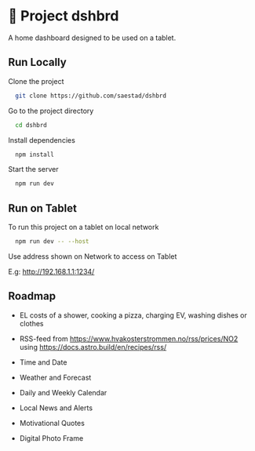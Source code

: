 # 📱 Project dshbrd

A home dashboard designed to be used on a tablet. 

## Run Locally

Clone the project

```bash
  git clone https://github.com/saestad/dshbrd
```

Go to the project directory

```bash
  cd dshbrd
```

Install dependencies

```bash
  npm install
```

Start the server

```bash
  npm run dev
```

## Run on Tablet

To run this project on a tablet on local network

```bash
  npm run dev -- --host
```

Use address shown on Network to access on Tablet

E.g: http://192.168.1.1:1234/

## Roadmap

- EL costs of a shower, cooking a pizza, charging EV, washing dishes or clothes

- RSS-feed from https://www.hvakosterstrommen.no/rss/prices/NO2 using https://docs.astro.build/en/recipes/rss/

- Time and Date

- Weather and Forecast

- Daily and Weekly Calendar

- Local News and Alerts

- Motivational Quotes

- Digital Photo Frame